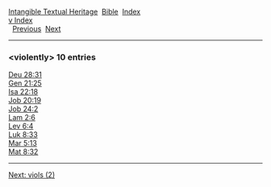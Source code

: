 [Intangible Textual Heritage](../../index)  [Bible](../index) 
[Index](index)   
[v Index](_v_)  
  [Previous](c12137)  [Next](c12139) 

------------------------------------------------------------------------

### &lt;violently&gt; 10 entries

[Deu 28:31](../kjv/deu028.htm#031)  
[Gen 21:25](../kjv/gen021.htm#025)  
[Isa 22:18](../kjv/isa022.htm#018)  
[Job 20:19](../kjv/job020.htm#019)  
[Job 24:2](../kjv/job024.htm#002)  
[Lam 2:6](../kjv/lam002.htm#006)  
[Lev 6:4](../kjv/lev006.htm#004)  
[Luk 8:33](../kjv/luk008.htm#033)  
[Mar 5:13](../kjv/mar005.htm#013)  
[Mat 8:32](../kjv/mat008.htm#032)  

------------------------------------------------------------------------

[Next: viols (2)](c12139)
